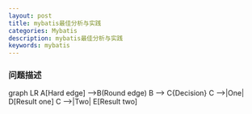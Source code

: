 ```yaml
---
layout: post
title: mybatis最佳分析与实践 
categories: Mybatis
description: mybatis最佳分析与实践
keywords: mybatis
---
```


### 问题描述
graph LR
A[Hard edge] -->B(Round edge)
    B --> C{Decision}
    C -->|One| D[Result one]
    C -->|Two| E[Result two]
